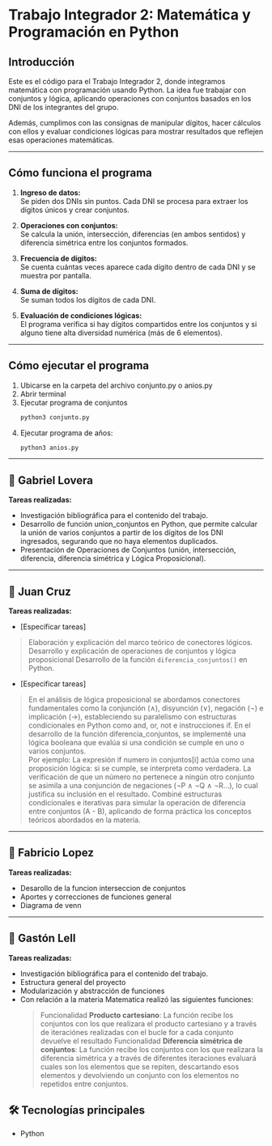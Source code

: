 # Trabajo Integrador 2: Matemática y Programación en Python

## Introducción

Este es el código para el Trabajo Integrador 2, donde integramos matemática con programación usando Python. La idea fue trabajar con conjuntos y lógica, aplicando operaciones con conjuntos basados en los DNI de los integrantes del grupo.

Además, cumplimos con las consignas de manipular dígitos, hacer cálculos con ellos y evaluar condiciones lógicas para mostrar resultados que reflejen esas operaciones matemáticas.

---

## Cómo funciona el programa

1. **Ingreso de datos:**  
   Se piden dos DNIs sin puntos. Cada DNI se procesa para extraer los dígitos únicos y crear conjuntos.

2. **Operaciones con conjuntos:**  
   Se calcula la unión, intersección, diferencias (en ambos sentidos) y diferencia simétrica entre los conjuntos formados.

3. **Frecuencia de dígitos:**  
   Se cuenta cuántas veces aparece cada dígito dentro de cada DNI y se muestra por pantalla.

4. **Suma de dígitos:**  
   Se suman todos los dígitos de cada DNI.

5. **Evaluación de condiciones lógicas:**  
   El programa verifica si hay dígitos compartidos entre los conjuntos y si alguno tiene alta diversidad numérica (más de 6 elementos).

---

## Cómo ejecutar el programa

1. Ubicarse en la carpeta del archivo conjunto.py o anios.py
2. Abrir terminal  
3. Ejecutar programa de conjuntos
   ```bash
   python3 conjunto.py
2. Ejecutar programa de años:
   ```bash
   python3 anios.py
---


## 👤 Gabriel Lovera

**Tareas realizadas:**
- Investigación bibliográfica para el contenido del trabajo.
- Desarrollo de función union_conjuntos en Python, que permite calcular la unión de varios conjuntos a partir de los dígitos de los DNI ingresados, segurando que no haya elementos duplicados.
- Presentación de Operaciones de Conjuntos (unión, intersección, diferencia, diferencia simétrica y Lógica Proposicional).

---

## 👤 Juan Cruz

**Tareas realizadas:**
- [Especificar tareas]
> Elaboración y explicación del marco teórico de conectores lógicos.
> Desarrollo y explicación de operaciones de conjuntos y lógica proposicional
> Desarrollo de la función `diferencia_conjuntos()` en Python.
- [Especificar tareas]
> En el análisis de lógica proposicional se abordamos conectores fundamentales como la conjunción (∧), disyunción (∨), negación (¬) e implicación (→), estableciendo su paralelismo con estructuras condicionales en Python como and, or, not e instrucciones if.
> En el desarrollo de la función diferencia_conjuntos, se implementé una lógica booleana que evalúa si una condición se cumple en uno o varios conjuntos.  
> Por ejemplo: La expresión if numero in conjuntos[i] actúa como una proposición lógica: si se cumple, se interpreta como verdadera.
> La verificación de que un número no pertenece a ningún otro conjunto se asimila a una conjunción de negaciones (¬P ∧ ¬Q ∧ ¬R...), lo cual justifica su inclusión en el resultado.
> Combiné estructuras condicionales e iterativas para simular la operación de diferencia entre conjuntos (A - B), aplicando de forma práctica los conceptos teóricos abordados en la materia.



---

## 👤 Fabricio Lopez

**Tareas realizadas:**
- Desarollo de la funcion interseccion de conjuntos 
- Aportes y correcciones de funciones general 
- Diagrama de venn

---

## 👤 Gastón Lell

**Tareas realizadas:**
- Investigación bibliográfica para el contenido del trabajo.
- Estructura general del proyecto
- Modularización y abstracción de funciones
- Con relación a la materia Matematica realizó las siguientes funciones:
   > Funcionalidad **Producto cartesiano**: La función recibe los conjuntos con los que realizara el producto cartesiano
   y a través de iteraciónes realizadas con el bucle for a cada conjunto devuelve el resultado
   > Funcionalidad **Diferencia simétrica de conjuntos**: La función recibe los conjuntos con los que realizara la diferencia simétrica y a través de diferentes iteraciones evaluará cuales son los elementos que se repiten, descartando esos elementos y devolviendo un conjunto con los elementos no repetidos entre conjuntos.


## 🛠️ Tecnologías principales

- Python

